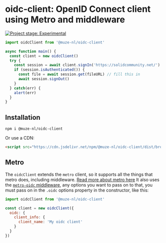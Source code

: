 # oidc-client: OpenID Connect client using Metro and middleware

[![Project stage: Experimental][project-stage-badge: Experimental]][project-stage-page]

```javascript
import oidcClient from '@muze-nl/oidc-client'

async function main() {
  const client = new oidcClient()
  try {
    const session = await client.signIn('https://solidcommunity.net/')
    if (session.isAuthenticated()) {
      const file = await session.get(fileURL) // fill this in
      await session.signOut()
    }
  } catch(err) {
    alert(err)
  }
}
```

## Installation

```shell
npm i @muze-nl/oidc-client
```
Or use a CDN:
```html
<script src="https://cdn.jsdelivr.net/npm/@muze-nl/oidc-client/dist/browser.min.js"></script>
```

## Metro

The `oidcClient` extends the `metro` client, so it supports all the things that metro does, including middleware. 
[Read more about metro here](https://github.com/muze-nl/metro/)
It also uses the [`metro-oidc` middleware](https://github.com/muze-nl/metro-oidc/), any options you want to pass 
on to that, you must pass on in the `.oidc` options property in the constructor, like this:

```javascript
import oidcClient from '@muze-nl/oidc-client'

const client = new oidcClient({
  oidc: {
    client_info: {
      client_name: 'My oidc client'
    }
  }
})
```

[project-stage-badge: Experimental]: https://img.shields.io/badge/Project%20Stage-Experimental-yellow.svg
[project-stage-page]: https://blog.pother.ca/project-stages/
